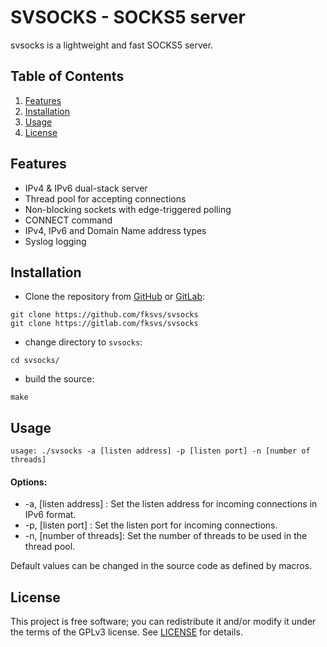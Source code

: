 SVSOCKS - SOCKS5 server
==========================

svsocks is a lightweight and fast SOCKS5 server.

## Table of Contents

1. [Features](#Features)
2. [Installation](#Installation)
3. [Usage](#Usage)
4. [License](#License)

## Features

- IPv4 & IPv6 dual-stack server
- Thread pool for accepting connections
- Non-blocking sockets with edge-triggered polling
- CONNECT command
- IPv4, IPv6 and Domain Name address types
- Syslog logging

## Installation

- Clone the repository from [GitHub][] or [GitLab][]:

```console
git clone https://github.com/fksvs/svsocks
git clone https://gitlab.com/fksvs/svsocks
```

- change directory to `svsocks`:

```console
cd svsocks/
```
- build the source:

```console
make
```

## Usage

```console
usage: ./svsocks -a [listen address] -p [listen port] -n [number of threads]
```

#### Options:
- -a, [listen address] : Set the listen address for incoming connections in IPv6 format.
- -p, [listen port] : Set the listen port for incoming connections.
- -n, [number of threads]: Set the number of threads to be used in the thread pool.

Default values can be changed in the source code as defined by macros.

## License

This project is free software; you can redistribute it and/or modify it under the terms of the GPLv3 license. See [LICENSE][] for details.

[GitHub]: https://github.com/fksvs/svsocks
[GitLab]: https://gitlab.com/fksvs/svsocks
[LICENSE]: https://www.gnu.org/licenses/gpl-3.0.en.html

